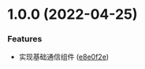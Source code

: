 # 1.0.0 (2022-04-25)


### Features

* 实现基础通信组件 ([e8e0f2e](https://github.com/openeagle/wechat-webview/commit/e8e0f2e666c1125fd90fe2ef4289c074269e99b7))
